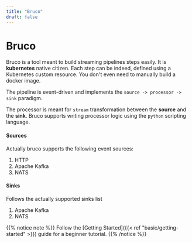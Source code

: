 ```yaml
---
title: "Bruco"
draft: false
---
```


# Bruco
Bruco is a tool meant to build streaming pipelines steps easily. It is **kubernetes** native citizen. Each step can be indeed, defined using a Kubernetes custom resource. You don't even need to manually build a docker image. 

The pipeline is event-driven and implements the `source -> processor -> sink` paradigm.

The processor is meant for `stream` transformation between the **source** and the **sink**. Bruco supports writing processor logic using the `python` scripting language.

#### Sources

Actually bruco supports the following event sources:

1. HTTP
2. Apache Kafka
3. NATS

#### Sinks

Follows the actually supported sinks list

1. Apache Kafka
2. NATS

{{% notice note %}}
Follow the [Getting Started]({{< ref "basic/getting-started" >}}) guide for a beginner tutorial.
{{% /notice %}}